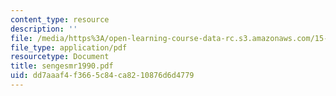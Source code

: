 ```yaml
---
content_type: resource
description: ''
file: /media/https%3A/open-learning-course-data-rc.s3.amazonaws.com/15-974-leadership-lab-spring-2003/dd7aaaf4f3665c84ca8210876d6d4779_sengesmr1990.pdf
file_type: application/pdf
resourcetype: Document
title: sengesmr1990.pdf
uid: dd7aaaf4-f366-5c84-ca82-10876d6d4779
---
```

